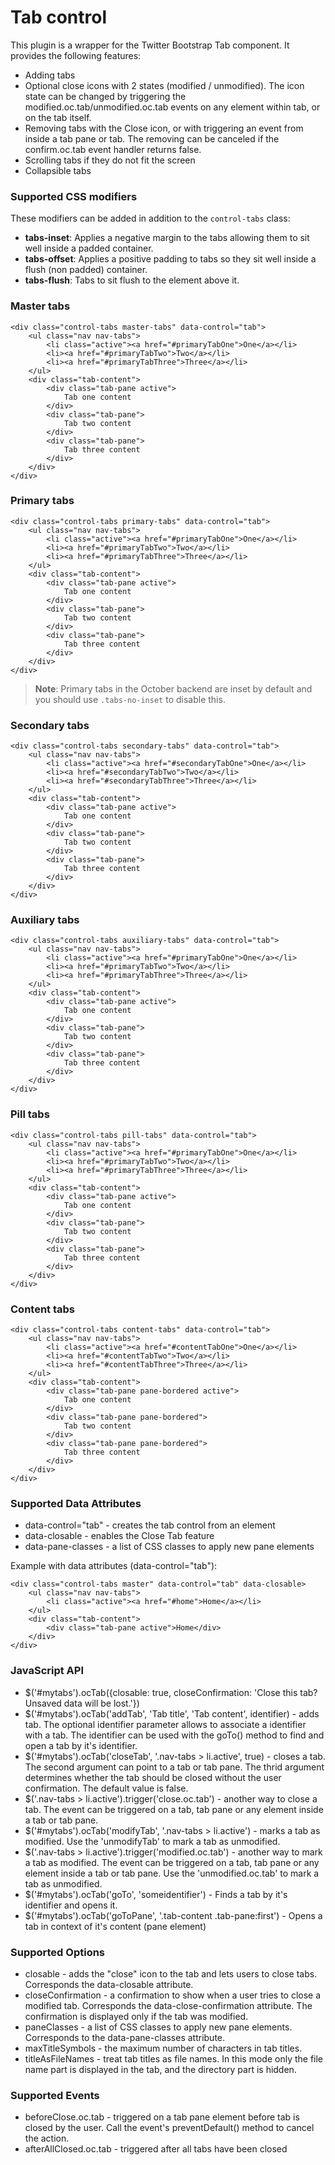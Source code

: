 # Tab control

This plugin is a wrapper for the Twitter Bootstrap Tab component. It provides the following features:

- Adding tabs
- Optional close icons with 2 states (modified / unmodified). The icon state can be changed by triggering the modified.oc.tab/unmodified.oc.tab events on any element within tab, or on the tab itself.
- Removing tabs with the Close icon, or with triggering an event from inside a tab pane or tab. The removing can be canceled if the confirm.oc.tab event handler returns false.
- Scrolling tabs if they do not fit the screen
- Collapsible tabs

### Supported CSS modifiers

These modifiers can be added in addition to the `control-tabs` class:

- **tabs-inset**: Applies a negative margin to the tabs allowing them to sit well inside a padded container.
- **tabs-offset**: Applies a positive padding to tabs so they sit well inside a flush (non padded) container.
- **tabs-flush**: Tabs to sit flush to the element above it.

### Master tabs

    <div class="control-tabs master-tabs" data-control="tab">
        <ul class="nav nav-tabs">
            <li class="active"><a href="#primaryTabOne">One</a></li>
            <li><a href="#primaryTabTwo">Two</a></li>
            <li><a href="#primaryTabThree">Three</a></li>
        </ul>
        <div class="tab-content">
            <div class="tab-pane active">
                Tab one content
            </div>
            <div class="tab-pane">
                Tab two content
            </div>
            <div class="tab-pane">
                Tab three content
            </div>
        </div>
    </div>

### Primary tabs

    <div class="control-tabs primary-tabs" data-control="tab">
        <ul class="nav nav-tabs">
            <li class="active"><a href="#primaryTabOne">One</a></li>
            <li><a href="#primaryTabTwo">Two</a></li>
            <li><a href="#primaryTabThree">Three</a></li>
        </ul>
        <div class="tab-content">
            <div class="tab-pane active">
                Tab one content
            </div>
            <div class="tab-pane">
                Tab two content
            </div>
            <div class="tab-pane">
                Tab three content
            </div>
        </div>
    </div>

> **Note**: Primary tabs in the October backend are inset by default and you should use `.tabs-no-inset` to disable this.

### Secondary tabs

    <div class="control-tabs secondary-tabs" data-control="tab">
        <ul class="nav nav-tabs">
            <li class="active"><a href="#secondaryTabOne">One</a></li>
            <li><a href="#secondaryTabTwo">Two</a></li>
            <li><a href="#secondaryTabThree">Three</a></li>
        </ul>
        <div class="tab-content">
            <div class="tab-pane active">
                Tab one content
            </div>
            <div class="tab-pane">
                Tab two content
            </div>
            <div class="tab-pane">
                Tab three content
            </div>
        </div>
    </div>

### Auxiliary tabs

    <div class="control-tabs auxiliary-tabs" data-control="tab">
        <ul class="nav nav-tabs">
            <li class="active"><a href="#primaryTabOne">One</a></li>
            <li><a href="#primaryTabTwo">Two</a></li>
            <li><a href="#primaryTabThree">Three</a></li>
        </ul>
        <div class="tab-content">
            <div class="tab-pane active">
                Tab one content
            </div>
            <div class="tab-pane">
                Tab two content
            </div>
            <div class="tab-pane">
                Tab three content
            </div>
        </div>
    </div>

### Pill tabs

    <div class="control-tabs pill-tabs" data-control="tab">
        <ul class="nav nav-tabs">
            <li class="active"><a href="#primaryTabOne">One</a></li>
            <li><a href="#primaryTabTwo">Two</a></li>
            <li><a href="#primaryTabThree">Three</a></li>
        </ul>
        <div class="tab-content">
            <div class="tab-pane active">
                Tab one content
            </div>
            <div class="tab-pane">
                Tab two content
            </div>
            <div class="tab-pane">
                Tab three content
            </div>
        </div>
    </div>

### Content tabs

    <div class="control-tabs content-tabs" data-control="tab">
        <ul class="nav nav-tabs">
            <li class="active"><a href="#contentTabOne">One</a></li>
            <li><a href="#contentTabTwo">Two</a></li>
            <li><a href="#contentTabThree">Three</a></li>
        </ul>
        <div class="tab-content">
            <div class="tab-pane pane-bordered active">
                Tab one content
            </div>
            <div class="tab-pane pane-bordered">
                Tab two content
            </div>
            <div class="tab-pane pane-bordered">
                Tab three content
            </div>
        </div>
    </div>


### Supported Data Attributes

- data-control="tab" - creates the tab control from an element
- data-closable - enables the Close Tab feature
- data-pane-classes - a list of CSS classes to apply new pane elements

Example with data attributes (data-control="tab"):

    <div class="control-tabs master" data-control="tab" data-closable>
        <ul class="nav nav-tabs">
            <li class="active"><a href="#home">Home</a></li>
        </ul>
        <div class="tab-content">
            <div class="tab-pane active">Home</div>
        </div>
    </div>

### JavaScript API

- $('#mytabs').ocTab({closable: true, closeConfirmation: 'Close this tab? Unsaved data will be lost.'})
- $('#mytabs').ocTab('addTab', 'Tab title', 'Tab content', identifier) - adds tab. The optional identifier parameter allows to associate a identifier with a tab. The identifier can be used with the goTo() method to find and open a tab by it's identifier.
- $('#mytabs').ocTab('closeTab', '.nav-tabs > li.active', true) - closes a tab. The second argument can point to a tab or tab pane. The thrid argument determines whether the tab should be closed without the user confirmation. The default value is false.
- $('.nav-tabs > li.active').trigger('close.oc.tab') - another way to close a tab. The event can be triggered on a tab, tab pane or any element inside a tab or tab pane.
- $('#mytabs').ocTab('modifyTab', '.nav-tabs > li.active') - marks a tab as modified. Use the 'unmodifyTab' to mark a tab as unmodified.
- $('.nav-tabs > li.active').trigger('modified.oc.tab') - another way to mark a tab as modified. The event can be triggered on a tab, tab pane or any element inside a tab or tab pane. Use the 'unmodified.oc.tab' to mark a tab as unmodified.
- $('#mytabs').ocTab('goTo', 'someidentifier') - Finds a tab by it's identifier and opens it.
- $('#mytabs').ocTab('goToPane', '.tab-content .tab-pane:first') - Opens a tab in context of it's content (pane element)

### Supported Options

 - closable - adds the "close" icon to the tab and lets users to close tabs. Corresponds the data-closable attribute.
 - closeConfirmation - a confirmation to show when a user tries to close a modified tab. Corresponds the data-close-confirmation
   attribute. The confirmation is displayed only if the tab was modified.
 - paneClasses - a list of CSS classes to apply new pane elements. Corresponds to the data-pane-classes attribute.
 - maxTitleSymbols - the maximum number of characters in tab titles.
 - titleAsFileNames - treat tab titles as file names. In this mode only the file name part is displayed in the tab, and the directory part
   is hidden.

### Supported Events

- beforeClose.oc.tab - triggered on a tab pane element before tab is closed by the user. Call the event's
  preventDefault() method to cancel the action.
- afterAllClosed.oc.tab - triggered after all tabs have been closed
